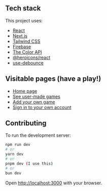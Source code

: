 ## Tech stack

This project uses:
- [React](https://react.dev/)
- [Next.js](https://nextjs.org/)
- [Tailwind CSS](https://tailwindcss.com/)
- [Firebase](https://firebase.google.com/)
- [The Color API](https://www.thecolorapi.com/)
- [@heroicons/react](https://www.npmjs.com/package/@heroicons/react)
- [use-debounce](https://www.npmjs.com/package/use-debounce)

## Visitable pages (have a play!)

- [Home page](https://rankle-rho.vercel.app/)
- [See user-made games](https://rankle-rho.vercel.app/games)
- [Add your own game](https://rankle-rho.vercel.app/games/create)
- [Sign in to your own account](https://rankle-rho.vercel.app/account)

## Contributing

To run the development server:

```bash
npm run dev
# or
yarn dev
# or
pnpm dev (I use this)
# or
bun dev
```

Open [http://localhost:3000](http://localhost:3000) with your browser.
